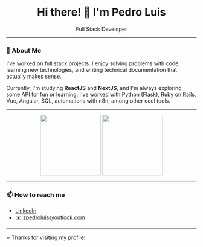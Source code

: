 <h1 align="center">Hi there! 👋 I'm Pedro Luis</h1>

<p align="center"> Full Stack Developer</p>

---

### 🚀 About Me

I've worked on full stack projects. I enjoy solving problems with code, learning new technologies, and writing technical documentation that actually makes sense.

Currently, I'm studying **ReactJS** and **NextJS**, and I'm always exploring some API for fun or learning. I've worked with Python (Flask), Ruby on Rails, Vue, Angular, SQL, automations with n8n, among other cool tools.

---

<div align="center">
  <img height="160em" src="https://github-readme-stats.vercel.app/api?username=zpedroluis&show_icons=true&theme=transparent&hide=contribs,stars" />
  <img height="160em" src="https://github-readme-stats.vercel.app/api/top-langs/?username=zpedroluis&layout=compact&langs_count=10&theme=transparent" />
</div>

---

### 📫 How to reach me

- [LinkedIn](https://www.linkedin.com/in/zpedroluis/)
- ✉️ zpedroluis@outlook.com

---

⭐ Thanks for visiting my profile!
